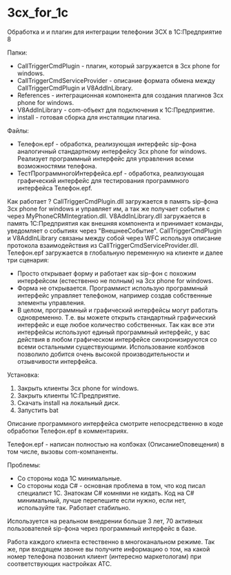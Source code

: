 # 3cx_for_1c
Обработка и и плагин для интеграции телефонии 3CX в 1С:Предприятие 8

Папки:
 - CallTriggerCmdPlugin - плагин, который загружается в 3cx phone for windows.
 - CallTriggerCmdServiceProvider - описание формата обмена между CallTriggerCmdPlugin и V8AddInLibrary.
 - References - интеграционная компонента для создания плагинов 3cx phone for windows.
 - V8AddInLibrary - com-объект для подключения к 1С:Предприятие.
 - install - готовая сборка для инсталяции плагина.
 
 Файлы:
 - Телефон.epf - обработка, реализующая интерфейс sip-фона аналогичный стандартному интерфейсу 3cx phone for windows. Реализует программный интерфейс для управления всеми возможностями телефона.
 - ТестПрограммногоИнтерфейса.epf - обработка, реализующая графический интерфейс для тестирования программного интерфейса Телефон.epf.

Как работает ?
 CallTriggerCmdPlugin.dll загружается в память sip-фона 3cx phone for windows и управляет им, а так же получает события с через MyPhoneCRMIntegration.dll. V8AddInLibrary.dll загружается в память 1С:Предприятия как внешняя компонента и принимает команды, уведомляет о событиях через "ВнешнееСобытие". CallTriggerCmdPlugin и V8AddInLibrary связаны между собой через WFC используя описание протокола взаимодействия из CallTriggerCmdServiceProvider.dll. 
  Телефон.epf загружается в глобальную переменную на клиенте и далее три сценария:
  - Просто открывает форму и работает как sip-фон с похожим интерфейсом (естественно не полным) на 3cx phone for windows.
  - Форма не открывается. Программист использую программный интерфейс управляет телефоном, например создав собственные элементы управления.
  - В целом, программный и графический интерфейсы могут работать одновременно. Т.е. вы можете открыть стандартный графический интерфейс и еще любое количество собственных. Так как все эти интерфейсы используют единый программный интерфейс, у вас действия в любом графическом интерфейсе синхронизируются со всеми остальными существующими. Использование колбэков позволило добится очень высокой производительности и отзывчивости интерфейса.

Установка:
 1. Закрыть клиенты 3cx phone for windows.
 2. Закрыть клиенты 1С:Предприятие.
 3. Скачать install на локальный диск.
 4. Запустить bat
 
 Описание программного интерфейса смотрите непосредственно в коде обработки Телефон.epf в комментариях. 
 
 Телефон.epf - написан полностью на колбэках (ОписаниеОповещения) в том числе, вызовы com-компаненты.
 
 Проблемы:
  - Со стороны кода 1С минимальные.
  - Со стороны кода C# - основная проблема в том, что код писал специалист 1С. Знатокам C# комнями не кидать. Код на C# минимальный, лучше перепешите если нужно, если нет, используйте так. Работает стабильно.
  
  Используется на реальном внедрении больше 3 лет, 70 активных пользователей sip-фона через программный интерфейс в базе.
  
  Работа каждого клиента естественно в многоканальном режиме. Так же, при входящем звонке вы получите информацию о том, на какой номер телефона позвонил клиент (интересно маркетологам) при соответствующих настройках АТС.

